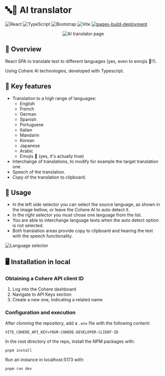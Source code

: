 # 🔤🤖 AI translator
![React](https://img.shields.io/badge/react-%2320232a.svg?style=flat-square&logo=react&logoColor=%2361DAFB)
![TypeScript](https://img.shields.io/badge/typescript-%23007ACC.svg?style=flat-square&logo=typescript&logoColor=white)
![Bootstrap](https://img.shields.io/badge/bootstrap-%238511FA.svg?style=flat-square&logo=bootstrap&logoColor=white)
![Vite](https://img.shields.io/badge/vite-%23646CFF.svg?style=flat-square&logo=vite&logoColor=white)
[![pages-build-deployment](https://github.com/bautista225/ai-translator/actions/workflows/pages/pages-build-deployment/badge.svg)](https://github.com/bautista225/ai-translator/actions/workflows/pages/pages-build-deployment)

<p align="center">
   <img alt="AI translator page" src="https://github.com/user-attachments/assets/90a3ccf0-fd62-4cce-a6f5-2b39ed565ccf" />
</p>

## 🔎 Overview

React SPA to translate text to different languages (yes, even to emojis 🌟!!).

Using Cohere AI technologies, developed with Typescript.

## 🌱 Key features
- Translation to a high range of languages:
   - English
   - French
   - German
   - Spanish
   - Portuguese
   - Italian
   - Mandarin
   - Korean
   - Japanese
   - Arabic
   - Emojis 🌟 (yes, it's actually true)
- Interchange of translations, to modify for example the target translation one.
- Speech of the translation.
- Copy of the translation to clipboard.

## 📖 Usage
- In the left side selector you can select the source language, as shown in the image bellow, or leave the Cohere AI to auto detect it. 
- In the right selector you must chose one language from the list.
- You are able to interchange language texts when the auto detect option is not selected.
- Both translation areas provide copy to clipboard and hearing the text with the speech functionality.

![Language selector](https://github.com/user-attachments/assets/d08248ca-1244-49d6-a276-b834dc97f640)

## 🖥 Installation in local
### Obtaining a Cohere API client ID
1. Log into the Cohere dashboard
2. Navigate to API Keys section
3. Create a new one, indicating a related name

### Configuration and execution
After clonning the repository, add a `.env` file with the following content:
```
VITE_COHERE_API_KEY=YOUR-COHERE-DEVELOPER-CLIENT-ID
```
In the root directory of the repo, install the NPM packages with:
```
pnpm install
```
Run an instance in localhost:5173 with:
```
pnpm run dev
```

